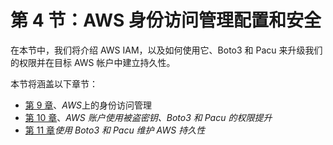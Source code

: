 # 第 4 节：AWS 身份访问管理配置和安全

在本节中，我们将介绍 AWS IAM，以及如何使用它、Boto3 和 Pacu 来升级我们的权限并在目标 AWS 帐户中建立持久性。

本节将涵盖以下章节：

*   [第 9 章](09.html)、*AWS*上的身份访问管理
*   [第 10 章](10.html)、*AWS 账户使用被盗密钥、Boto3 和 Pacu 的权限提升*
*   [第 11 章](11.html)*使用 Boto3 和 Pacu 维护 AWS 持久性*